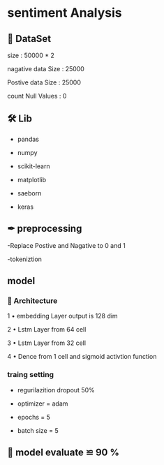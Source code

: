 # sentiment Analysis

## 📃 DataSet 

size : 50000 * 2 

nagative data Size : 25000 

Postive data Size : 25000 

count Null Values : 0

## 🛠 Lib

- pandas
 
- numpy

- scikit-learn

- matplotlib

- saeborn

- keras

## ✒ preprocessing

-Replace Postive and Nagative to 0 and 1

-tokeniztion

## model 

### 🧱 Architecture 

1 • embedding Layer output is 128 dim  

2 • Lstm Layer from 64 cell 

3 • Lstm Layer from 32 cell

4 • Dence from 1 cell and sigmoid activtion function

### traing setting

- regurilazition dropout 50%

- optimizer = adam

- epochs = 5

- batch size = 5 

## 🔻 model evaluate  ≌ 90 %  



